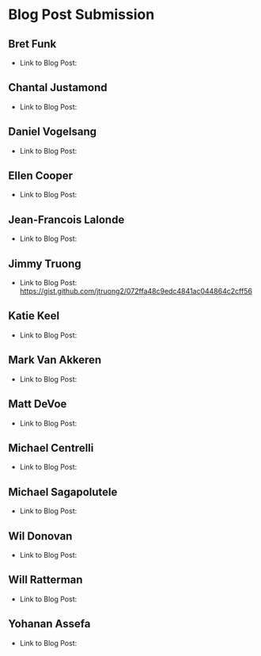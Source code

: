 # Blog Post Submission

## Bret Funk

* Link to Blog Post: 

## Chantal Justamond

* Link to Blog Post:

## Daniel Vogelsang

* Link to Blog Post: 

## Ellen Cooper

* Link to Blog Post: 

## Jean-Francois Lalonde

* Link to Blog Post: 

## Jimmy Truong

* Link to Blog Post: https://gist.github.com/jtruong2/072ffa48c9edc4841ac044864c2cff56

## Katie Keel

* Link to Blog Post:

## Mark Van Akkeren

* Link to Blog Post:

## Matt DeVoe

* Link to Blog Post: 

## Michael Centrelli

* Link to Blog Post: 

## Michael Sagapolutele

* Link to Blog Post: 

## Wil Donovan

* Link to Blog Post: 

## Will Ratterman

* Link to Blog Post:

## Yohanan Assefa

* Link to Blog Post:
